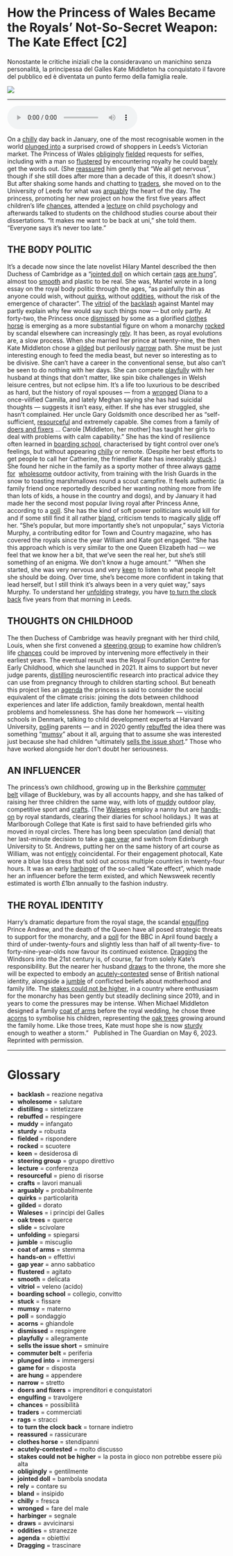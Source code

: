 # How the Princess of Wales Became the Royals’ Not-So-Secret Weapon: The Kate Effect   [C2]

Nonostante le critiche iniziali che la consideravano un manichino senza personalità, la principessa del Galles Kate Middleton ha conquistato il favore del pubblico ed è diventata un punto fermo della famiglia reale.

![](How%20the%20Princess%20of%20Wales%20Became%20the%20Royals%E2%80%99%20Not-So-Secret%20Weapon%20The%20Kate%20Effect.jpg)

--------------

<div>
<audio controls autoplay>
    <source src="https:/raw.githubusercontent.com/dartie/speakup/main/2024-01/How%20the%20Princess%20of%20Wales%20Became%20the%20Royals%E2%80%99%20Not-So-Secret%20Weapon%20The%20Kate%20Effect.mp3" type="audio/mpeg">
</audio>
</div>


On a [chilly](## "fresca") day back in January, one of the most recognisable women in the world [plunged into](## "immergersi") a surprised crowd of shoppers in Leeds’s Victorian market.
The Princess of Wales [obligingly](## "gentilmente") [fielded](## "rispondere") requests for selfies, including with a man so [flustered](## "agitato") by encountering royalty he could ba[rely](## "contare su") get the words out. (She [reassured](## "rassicurare") him gently that “We all get nervous”, though if she still does after more than a decade of this, it doesn’t show.) But after shaking some hands and chatting to [traders](## "commerciati"), she moved on to the University of Leeds for what was [arguably](## "probabilmente") the heart of the day. The princess, promoting her new project on how the first five years affect children’s life [chances](## "possibilità"), attended a [lecture](## "conferenza") on child psychology and afterwards talked to students on the childhood studies course about their dissertations. “It makes me want to be back at uni,” she told them. “Everyone says it’s never too late.”

## THE BODY POLITIC
It’s a decade now since the late novelist Hilary Mantel described the then Duchess of Cambridge as a “[jointed doll](## "bambola snodata") on which certain [rags](## "stracci") [are hung](## "appendere")”, almost too [smooth](## "delicata") and plastic to be real. She was, Mantel wrote in a long essay on the royal body politic through the ages, “as painfully thin as anyone could wish, without [quirks](## "particolarità"), without [oddities](## "stranezze"), without the risk of the emergence of character”.
The [vitriol](## "veleno (acido)") of the [backlash](## "reazione negativa") against Mantel may partly explain why few would say such things now — but only partly. At forty-two, the Princess once [dismissed](## "respingere") by some as a glorified [clothes horse](## "stendipanni") is emerging as a more substantial figure on whom a monarchy [rocked](## "scuotere") by scandal elsewhere can increasingly [rely](## "contare su").
It has been, as royal evolutions are, a slow process. When she married her prince at twenty-nine, the then Kate Middleton chose a [gilded](## "dorato") but perilously [narrow](## "stretto") path. She must be just interesting enough to feed the media beast, but never so interesting as to be divisive. She can’t have a career in the conventional sense, but also can’t be seen to do nothing with her days. She can compete [playfully](## "allegramente") with her husband at things that don’t matter, like spin bike challenges in Welsh leisure centres, but not eclipse him. It’s a life too luxurious to be described as hard, but the history of royal spouses — from a [wronged](## "fare del male") Diana to a once-vilified Camilla, and lately Meghan saying she has had suicidal thoughts — suggests it isn’t easy, either.
If she has ever struggled, she hasn’t complained. Her uncle Gary Goldsmith once described her as “self-sufficient, [resourceful](## "pieno di risorse") and extremely capable. She comes from a family of [doers and fixers](## "imprenditori e conquistatori") … Carole [Middleton, her mother] has taught her girls to deal with problems with calm capability.” She has the kind of resilience often learned in [boarding school](## "collegio, convitto"), characterised by tight control over one’s feelings, but without appearing [chilly](## "fresca") or remote. (Despite her best efforts to get people to call her Catherine, the friendlier Kate has inexorably [stuck](## "fissare").)
She found her niche in the family as a sporty mother of three always [game for](## "disposta")  [wholesome](## "salutare") outdoor activity, from training with the Irish Guards in the snow to toasting marshmallows round a scout campfire. It feels authentic (a family friend once reportedly described her wanting nothing more from life than lots of kids, a house in the country and dogs), and by January it had made her the second most popular living royal after Princess Anne, according to a [poll](## "sondaggio"). She has the kind of soft power politicians would kill for and if some still find it all rather [bland](## "insipido"), criticism tends to magically [slide](## "scivolare") off her.
“She’s popular, but more importantly she’s not unpopular,” says Victoria Murphy, a contributing editor for Town and Country magazine, who has covered the royals since the year William and Kate got engaged. “She has this approach which is very similar to the one Queen Elizabeth had — we feel that we know her a bit, that we’ve seen the real her, but she’s still something of an enigma. We don’t know a huge amount.” 
“When she started, she was very nervous and very [keen](## "desiderosa di") to listen to what people felt she should be doing. Over time, she’s become more confident in taking that lead herself, but I still think it’s always been in a very quiet way,” says Murphy. To understand her [unfolding](## "spiegarsi") strategy, you have [to turn the clock back](## "tornare indietro") five years from that morning in Leeds.

## THOUGHTS ON CHILDHOOD
The then Duchess of Cambridge was heavily pregnant with her third child, Louis, when she first convened a [steering group](## "gruppo direttivo") to examine how children’s life [chances](## "possibilità") could be improved by intervening more effectively in their earliest years. The eventual result was the Royal Foundation Centre for Early Childhood, which she launched in 2021. It aims to support but never judge parents, [distilling](## "sintetizzare") neuroscientific research into practical advice they can use from pregnancy through to children starting school. But beneath this project lies an [agenda](## "obiettivi") the princess is said to consider the social equivalent of the climate crisis: joining the dots between childhood experiences and later life addiction, family breakdown, mental health problems and homelessness. She has done her homework — visiting schools in Denmark, talking to child development experts at Harvard University, [poll](## "sondaggio")ing parents — and in 2020 gently [rebuffed](## "respingere") the idea there was something “[mumsy](## "materno")” about it all, arguing that to assume she was interested just because she had children “ultimately [sells the issue short](## "sminuire").” Those who have worked alongside her don’t doubt her seriousness.

## AN INFLUENCER
The princess’s own childhood, growing up in the Berkshire [commuter belt](## "periferia") village of Bucklebury, was by all accounts happy, and she has talked of raising her three children the same way, with lots of [muddy](## "infangato") outdoor play, competitive sport and [crafts](## "lavori manuali"). (The [Waleses](## "i principi del Galles") employ a nanny but are [hands-on](## "effettivi") by royal standards, clearing their diaries for school holidays.) 
It was at Marlborough College that Kate is first said to have befriended girls who moved in royal circles. There has long been speculation (and denial) that her last-minute decision to take a [gap year](## "anno sabbatico") and switch from Edinburgh University to St. Andrews, putting her on the same history of art course as William, was not enti[rely](## "contare su") coincidental. For their engagement photocall, Kate wore a blue Issa dress that sold out across multiple countries in twenty-four hours. It was an early [harbinger](## "segnale") of the so-called “Kate effect”, which made her an influencer before the term existed, and which Newsweek recently estimated is worth £1bn annually to the fashion industry.

## THE ROYAL IDENTITY
Harry’s dramatic departure from the royal stage, the scandal [engulfing](## "travolgere") Prince Andrew, and the death of the Queen have all posed strategic threats to support for the monarchy, and a [poll](## "sondaggio") for the BBC in April found ba[rely](## "contare su") a third of under-twenty-fours and slightly less than half of all twenty-five- to forty-nine-year-olds now favour its continued existence.
[Dragging](## "trascinare") the Windsors into the 21st century is, of course, far from solely Kate’s responsibility. But the nearer her husband [draws](## "avvicinarsi") to the throne, the more she will be expected to embody an [acutely-contested](## "molto discusso") sense of British national identity, alongside a [jumble](## "miscuglio") of conflicted beliefs about motherhood and family life. The [stakes could not be higher](## "la posta in gioco non potrebbe essere più alta"), in a country where enthusiasm for the monarchy has been gently but steadily declining since 2019, and in years to come the pressures may be intense. When Michael Middleton designed a family [coat of arms](## "stemma") before the royal wedding, he chose three [acorns](## "ghiandole") to symbolise his children, representing the [oak trees](## "querce") growing around the family home. Like those trees, Kate must hope she is now [sturdy](## "robusta") enough to weather a storm.”  
Published in The Guardian on May 6, 2023. Reprinted with permission. 

--------------

<div style = "display:block; clear:both; page-break-after:always;"></div>

# Glossary
* **backlash** = reazione negativa
* **wholesome** = salutare
* **distilling** = sintetizzare
* **rebuffed** = respingere
* **muddy** = infangato
* **sturdy** = robusta
* **fielded** = rispondere
* **rocked** = scuotere
* **keen** = desiderosa di
* **steering group** = gruppo direttivo
* **lecture** = conferenza
* **resourceful** = pieno di risorse
* **crafts** = lavori manuali
* **arguably** = probabilmente
* **quirks** = particolarità
* **gilded** = dorato
* **Waleses** = i principi del Galles
* **oak trees** = querce
* **slide** = scivolare
* **unfolding** = spiegarsi
* **jumble** = miscuglio
* **coat of arms** = stemma
* **hands-on** = effettivi
* **gap year** = anno sabbatico
* **flustered** = agitato
* **smooth** = delicata
* **vitriol** = veleno (acido)
* **boarding school** = collegio, convitto
* **stuck** = fissare
* **mumsy** = materno
* **poll** = sondaggio
* **acorns** = ghiandole
* **dismissed** = respingere
* **playfully** = allegramente
* **sells the issue short** = sminuire
* **commuter belt** = periferia
* **plunged into** = immergersi
* **game for** = disposta
* **are hung** = appendere
* **narrow** = stretto
* **doers and fixers** = imprenditori e conquistatori
* **engulfing** = travolgere
* **chances** = possibilità
* **traders** = commerciati
* **rags** = stracci
* **to turn the clock back** = tornare indietro
* **reassured** = rassicurare
* **clothes horse** = stendipanni
* **acutely-contested** = molto discusso
* **stakes could not be higher** = la posta in gioco non potrebbe essere più alta
* **obligingly** = gentilmente
* **jointed doll** = bambola snodata
* **rely** = contare su
* **bland** = insipido
* **chilly** = fresca
* **wronged** = fare del male
* **harbinger** = segnale
* **draws** = avvicinarsi
* **oddities** = stranezze
* **agenda** = obiettivi
* **Dragging** = trascinare
